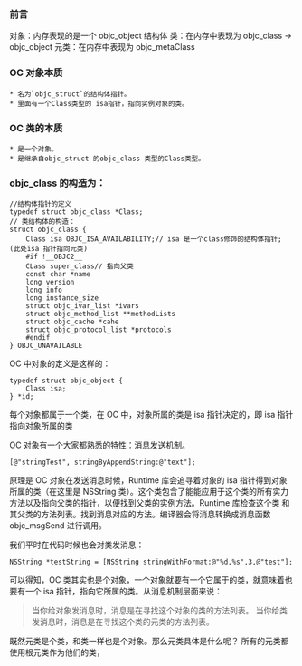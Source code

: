 ### 前言

对象：内存表现的是一个 objc_object 结构体
类：在内存中表现为 objc_class -> objc_object
元类：在内存中表现为 objc_metaClass

### OC 对象本质

    * 名为`objc_struct`的结构体指针。
    * 里面有一个Class类型的 isa指针，指向实例对象的类。

### OC 类的本质

    * 是一个对象。
    * 是继承自objc_struct 的objc_class 类型的Class类型。

### objc_class 的构造为：

```
//结构体指针的定义
typedef struct objc_class *Class;
// 类结构体的构造：
struct objc_class {
	Class isa OBJC_ISA_AVAILABILITY;// isa 是一个class修饰的结构体指针; (此处isa 指针指向元类)
	#if !__OBJC2__
	CLass super_class// 指向父类
	const char *name
	long version
	long info
	long instance_size
	struct objc_ivar_list *ivars
	struct objc_method_list **methodLists
	struct objc_cache *cahe
	struct objc_protocol_list *protocols
	#endif
} OBJC_UNAVAILABLE
```

OC 中对象的定义是这样的：

```
typedef struct objc_object {
	Class isa;
} *id;
```

每个对象都属于一个类，在 OC 中，对象所属的类是 isa 指针决定的，即 isa 指针指向对象所属的类

OC 对象有一个大家都熟悉的特性：消息发送机制。

```
[@"stringTest", stringByAppendString:@"text"];
```

原理是 OC 对象在发送消息时候，Runtime 库会追寻着对象的 isa 指针得到对象所属的类（在这里是 NSString 类）。这个类包含了能能应用于这个类的所有实力方法以及指向父类的指针，以便找到父类的实例方法。Runtime 库检查这个类 和其父类的方法列表。找到消息对应的方法。编译器会将消息转换成消息函数 objc_msgSend 进行调用。

我们平时在代码时候也会对类发消息：

    NSString *testString = [NSString stringWithFormat:@"%d,%s",3,@"test"];

可以得知，OC 类其实也是个对象，一个对象就要有一个它属于的类，就意味着也要有一个 isa 指针，指向它所属的类。从消息机制层面来说：

> 当你给对象发消息时，消息是在寻找这个对象的类的方法列表。
> 当你给类发消息时，消息是在寻找这个类的元类的方法列表。

既然元类是个类，和类一样也是个对象。那么元类具体是什么呢？
所有的元类都使用根元类作为他们的类，
